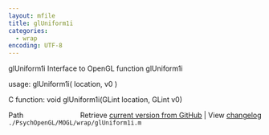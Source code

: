 ```yaml
---
layout: mfile
title: glUniform1i
categories:
  - wrap
encoding: UTF-8
---
```


glUniform1i  Interface to OpenGL function glUniform1i

usage:  glUniform1i\( location, v0 \)

C function:  void glUniform1i\(GLint location, GLint v0\)


<div class="code_header" style="text-align:right;">
  <span style="float:left;">Path&nbsp;&nbsp;</span> <span class="counter">Retrieve <a href=
  "https://raw.github.com/Psychtoolbox-3/Psychtoolbox-3/beta/./PsychOpenGL/MOGL/wrap/glUniform1i.m">current version from GitHub</a> | View <a href=
  "https://github.com/Psychtoolbox-3/Psychtoolbox-3/commits/beta/./PsychOpenGL/MOGL/wrap/glUniform1i.m">changelog</a></span>
</div>
<div class="code">
  <code>./PsychOpenGL/MOGL/wrap/glUniform1i.m</code>
</div>

